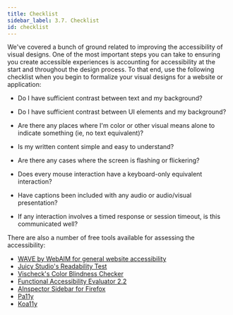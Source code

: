 ```yaml
---
title: Checklist
sidebar_label: 3.7. Checklist
id: checklist
---
```


We've covered a bunch of ground related to improving the accessibility of visual designs. One of the most important steps you can take to ensuring you create accessible experiences is accounting for accessibility at the start and throughout the design process. To that end, use the following checklist when you begin to formalize your visual designs for a website or application:

- Do I have sufficient contrast between text and my background?
- Do I have sufficient contrast between UI elements and my background?

- Are there any places where I'm color or other visual means alone to indicate something (ie, no text equivalent)?
- Is my written content simple and easy to understand?
- Are there any cases where the screen is flashing or flickering?
- Does every mouse interaction have a keyboard-only equivalent interaction?
- Have captions been included with any audio or audio/visual presentation?
- If any interaction involves a timed response or session timeout, is this communicated well?

There are also a number of free tools available for assessing the accessibility:

- [WAVE by WebAIM for general website accessibility](http://wave.webaim.org/)
- [Juicy Studio's Readability Test](http://juicystudio.com/services/readability.php)
- [Vischeck's Color Blindness Checker](http://www.vischeck.com/)
- [Functional Accessibility Evaluator 2.2](https://fae.disability.illinois.edu)
- [AInspector Sidebar for Firefox](http://ainspector.github.io)
- [Pa11y](http://pa11y.org)
- [Koa11y](https://open-indy.github.io/Koa11y)
